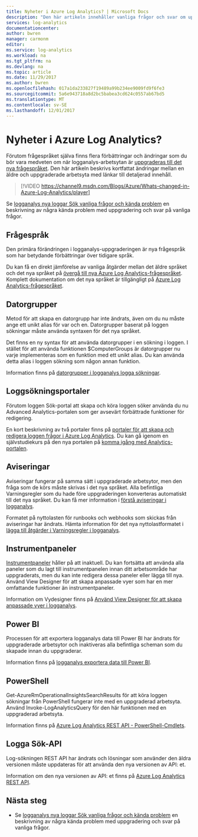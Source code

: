 ```yaml
---
title: Nyheter i Azure Log Analytics? | Microsoft Docs
description: "Den här artikeln innehåller vanliga frågor och svar om uppgraderingen av logganalys till det nya språket i fråga."
services: log-analytics
documentationcenter: 
author: bwren
manager: carmonm
editor: 
ms.service: log-analytics
ms.workload: na
ms.tgt_pltfrm: na
ms.devlang: na
ms.topic: article
ms.date: 11/29/2017
ms.author: bwren
ms.openlocfilehash: 017a1da233827f19489a99b234ee9009fd9f6fe3
ms.sourcegitcommit: 5a6e943718a8d2bc5babea3cd624c0557ab67bd5
ms.translationtype: MT
ms.contentlocale: sv-SE
ms.lasthandoff: 12/01/2017
---
```

# <a name="whats-changed-in-azure-log-analytics"></a>Nyheter i Azure Log Analytics?
Förutom frågespråket själva finns flera förbättringar och ändringar som du bör vara medveten om när logganalys-arbetsytan är [uppgraderas till det nya frågespråket](log-analytics-log-search-new.md).  Den här artikeln beskrivs kortfattat ändringar mellan en äldre och uppgraderade arbetsyta med länkar till detaljerad innehåll. 

> [!VIDEO https://channel9.msdn.com/Blogs/Azure/Whats-changed-in-Azure-Log-Analytics/player]

Se [logganalys nya loggar Sök vanliga frågor och kända problem](log-analytics-log-search-faq.md) en beskrivning av några kända problem med uppgradering och svar på vanliga frågor.  

## <a name="query-language"></a>Frågespråk
Den primära förändringen i logganalys-uppgraderingen är nya frågespråk som har betydande förbättringar över tidigare språk.  

Du kan få en direkt jämförelse av vanliga åtgärder mellan det äldre språket och det nya språket på [övergå till nya Azure Log Analytics-frågespråket](log-analytics-log-search-transition.md).  Komplett dokumentation om det nya språket är tillgängligt på [Azure Log Analytics-frågespråket](https://docs.loganalytics.io).


## <a name="computer-groups"></a>Datorgrupper
Metod för att skapa en datorgrupp har inte ändrats, även om du nu måste ange ett unikt alias för var och en.  Datorgrupper baserat på loggen sökningar måste använda syntaxen för det nya språket.

Det finns en ny syntax för att använda datorgrupper i en sökning i loggen.  I stället för att använda funktionen $ComputerGroups är datorgrupper nu varje implementeras som en funktion med ett unikt alias.  Du kan använda detta alias i loggen sökning som någon annan funktion.  

Information finns på [datorgrupper i logganalys logga sökningar](log-analytics-computer-groups.md).


## <a name="log-search-portals"></a>Loggsökningsportaler
Förutom loggen Sök-portal att skapa och köra loggen söker använda du nu Advanced Analytics-portalen som ger avsevärt förbättrade funktioner för redigering.

En kort beskrivning av två portaler finns på [portaler för att skapa och redigera loggen frågor i Azure Log Analytics](log-analytics-log-search-portals.md).  Du kan gå igenom en självstudiekurs på den nya portalen på [komma igång med Analytics-portalen](https://docs.loganalytics.io/docs/Learn/Getting-Started/Getting-started-with-the-Analytics-portal).

## <a name="alerts"></a>Aviseringar
Aviseringar fungerar på samma sätt i uppgraderade arbetsytor, men den fråga som de körs måste skrivas i det nya språket.  Alla befintliga Varningsregler som du hade före uppgraderingen konverteras automatiskt till det nya språket.  Du kan få mer information i [förstå aviseringar i logganalys](log-analytics-alerts.md).

Formatet på nyttolasten för runbooks och webhooks som skickas från aviseringar har ändrats.  Hämta information för det nya nyttolastformatet i [lägga till åtgärder i Varningsregler i logganalys](log-analytics-alerts-actions.md).

## <a name="dashboards"></a>Instrumentpaneler
[Instrumentpaneler](log-analytics-dashboards.md) håller på att inaktuell.  Du kan fortsätta att använda alla paneler som du lagt till instrumentpanelen innan ditt arbetsområde har uppgraderats, men du kan inte redigera dessa paneler eller lägga till nya.  Använd View Designer för att skapa anpassade vyer som har en mer omfattande funktioner än instrumentpaneler.

Information om Vydesigner finns på [Använd View Designer för att skapa anpassade vyer i logganalys](log-analytics-view-designer.md).

## <a name="power-bi"></a>Power BI
Processen för att exportera logganalys data till Power BI har ändrats för uppgraderade arbetsytor och inaktiveras alla befintliga scheman som du skapade innan du uppgraderar.  

Information finns på [logganalys exportera data till Power BI](log-analytics-powerbi.md).

## <a name="powershell"></a>PowerShell
Get-AzureRmOperationalInsightsSearchResults för att köra loggen sökningar från PowerShell fungerar inte med en uppgraderad arbetsyta.  Använd Invoke-LogAnalyticsQuery för den här funktionen med en uppgraderad arbetsyta.

Information finns på [Azure Log Analytics REST API - PowerShell-Cmdlets](https://dev.loganalytics.io/documentation/Tools/PowerShell-Cmdlets).

## <a name="log-search-api"></a>Logga Sök-API
Log-sökningen REST API har ändrats och lösningar som använder den äldra versionen måste uppdateras för att använda den nya versionen av API: et.   

Information om den nya versionen av API: et finns på [Azure Log Analytics REST API](https://dev.loganalytics.io/).

## <a name="next-steps"></a>Nästa steg

- Se [logganalys nya loggar Sök vanliga frågor och kända problem](log-analytics-log-search-faq.md) en beskrivning av några kända problem med uppgradering och svar på vanliga frågor.